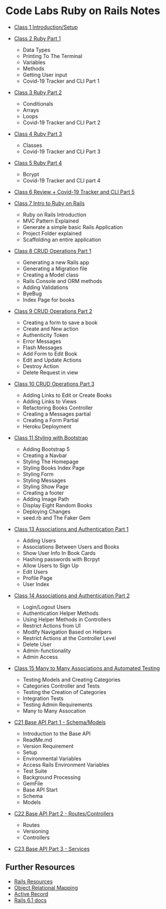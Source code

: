 # Code Labs Ruby on Rails Notes
  - [Class 1 Introduction/Setup](https://github.com/cruzgerman216/CodeLabs-Ruby-on-Rails-Class-Notes/blob/main/C01-Introduction/introduction_%26_setup.md)
  - [Class 2 Ruby Part 1](https://github.com/cruzgerman216/CodeLabs-Ruby-on-Rails-Class-Notes/blob/main/C02-Intro-To-Ruby-Part-1/ruby_part_1.md)
    - Data Types
    - Printing To The Terminal
    - Variables
    - Methods
    - Getting User input 
    - Covid-19 Tracker and CLI Part 1
  - [Class 3 Ruby Part 2](https://github.com/cruzgerman216/CodeLabs-Ruby-on-Rails-Class-Notes/blob/main/C03-Intro-To-Ruby-Part-2/ruby_part_2.md)
    - Conditionals
    - Arrays
    - Loops
    - Covid-19 Tracker and CLI Part 2
  - [Class 4 Ruby Part 3](https://github.com/cruzgerman216/CodeLabs-Ruby-on-Rails-Class-Notes/blob/main/C04-Intro-To-Ruby-Part-3/ruby_part_3.md)
    - Classes
    - Covid-19 Tracker and CLI Part 3
  - [Class 5 Ruby Part 4](https://github.com/cruzgerman216/CodeLabs-Ruby-on-Rails-Class-Notes/blob/main/C05-Intro-To-Ruby-Part-4/ruby_part_4.md)
    - Bcrypt
    - Covid-19 Tracker and CLI part 4
  - [Class 6 Review + Covid-19 Tracker and CLI Part 5](https://github.com/cruzgerman216/CodeLabs-Ruby-on-Rails-Class-Notes/blob/main/C06-Intro-To-Ruby-Part-5/CLI_Project_part_5.md)
  - [Class 7 Intro to Ruby on Rails](https://github.com/cruzgerman216/CodeLabs-Ruby-on-Rails-Class-Notes/blob/main/C07-Intro-To-Rails/ruby_on_rails_notes.md)
    - Ruby on Rails Introduction 
    - MVC Pattern Explained
    - Generate a simple basic Rails Application
    - Project Folder explained
    - Scaffolding an entire application
  - [Class 8 CRUD Operations Part 1](https://github.com/cruzgerman216/CodeLabs-Ruby-on-Rails-Class-Notes/blob/main/C08-CRUD-Operations-Part-1/BookIt_app_part_1.md)
    - Generating a new Rails app
    - Generating a Migration file
    - Creating a Model class 
    - Rails Console and ORM methods
    - Adding Validations
    - ByeBug
    - Index Page for books
  - [Class 9 CRUD Operations Part 2](https://github.com/cruzgerman216/CodeLabs-Ruby-on-Rails-Class-Notes/blob/main/C09-CRUD-Operations-Part-2/BookIt_app_part_2.md)
    - Creating a form to save a book
    - Create and New action
    - Authenticity Token
    - Error Messages
    - Flash Messages
    - Add Form to Edit Book
    - Edit and Update Actions
    - Destroy Action
    - Delete Request in view
  - [Class 10 CRUD Operations Part 3](https://github.com/cruzgerman216/CodeLabs-Ruby-on-Rails-Class-Notes/blob/main/C10-CRUD-Operations-Part-3/BookIt_app_part_3.md)
    - Adding Links to Edit or Create Books
    - Adding Links to Views
    - Refactoring Books Controller
    - Creating a Messages partial
    - Creating a Form Partial
    - Heroku Deployment
  - [Class 11 Styling with Bootstrap](https://github.com/cruzgerman216/CodeLabs-Ruby-on-Rails-Class-Notes/blob/main/C11-Styling/BookIt_app_part_4.md)
    - Adding Bootstrap 5
    - Creating a Navbar
    - Styling The Homepage
    - Styling Books Index Page
    - Styling Form
    - Styling Messages
    - Styling Show Page
    - Creating a footer
    - Adding Image Path
    - Display Eight Random Books
    - Deploying Changes
    - seed.rb and The Faker Gem

  - [Class 13 Associations and Authentication Part 1](https://github.com/cruzgerman216/CodeLabs-Ruby-on-Rails-Class-Notes/blob/main/C13-Associations-and-Authentication-Systems/BookIt_app_part_5.md)
    - Adding Users
    - Associations Between Users and Books
    - Show User Info In Book Cards
    - Hashing passwords with Bcrpyt
    - Allow Users to Sign Up
    - Edit Users
    - Profile Page
    - User Index
  - [Class 14 Associations and Authentication Part 2](https://github.com/cruzgerman216/CodeLabs-Ruby-on-Rails-Class-Notes/blob/main/C14-Associations-and-Authentication-Systems/BookIt_app_part_6.md)
    - Login/Logout Users
    - Authentication Helper Methods
    - Using Helper Methods in Controllers
    - Restrict Actions from UI
    - Modify Navigation Based on Helpers
    - Restrict Actions at the Controller Level
    - Delete User
    - Admin-functionality
    - Admin Access

  - [Class 15 Many to Many Associations and Automated Testing](https://github.com/cruzgerman216/CodeLabs-Ruby-on-Rails-Class-Notes/blob/main/C15-Many-to-Many-Associations/BookIt_app_part_7.md)
    - Testing Models and Creating Categories
    - Categories Controller and Tests
    - Testing the Creation of Categories
    - Integration Tests
    - Testing Admin Requirements
    - Many to Many Assocation
  - [C21 Base API Part 1 - Schema/Models](./C21-BaseAPI-Part-1/C21-BaseAPI-Part-1.md)
    - Introduction to the Base API
    - ReadMe.md
    - Version Requirement
    - Setup
    - Environmental Variables
    - Access Rails Environment Variables
    - Test Suite
    - Background Processing
    - GemFile
    - Base API Start
    - Schema
    - Models
  - [C22 Base API Part 2 - Routes/Controllers](./C22-BaseAPI-Part-2/C22-BaseAPI-Part-2.md)
    - Routes 
    - Versioning
    - Controllers
  - [C23 Base API Part 3 - Services](./C23-BaseAPI-Part-3/C23-BaseAPI-Part-3.md)

## Further Resources 
- [Rails Resources](./assets/resources/rails_resource.md)
- [Object Relational Mapping](./assets//resources/object_relational_mapping.md)
- [Active Record](./assets//resources/active_record.md)
- [Rails 6.1 docs](https://guides.rubyonrails.org/v6.1/)